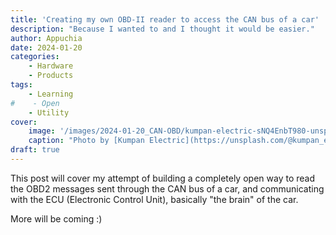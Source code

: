```yaml
---
title: 'Creating my own OBD-II reader to access the CAN bus of a car'
description: "Because I wanted to and I thought it would be easier."
author: Appuchia
date: 2024-01-20
categories:
    - Hardware
    - Products
tags:
    - Learning
#    - Open
    - Utility
cover:
    image: '/images/2024-01-20_CAN-OBD/kumpan-electric-sNQ4EnbT980-unsplash.jpg'
    caption: "Photo by [Kumpan Electric](https://unsplash.com/@kumpan_electric) on [Unsplash](https://unsplash.com/photos/white-and-blue-charger-adapter-sNQ4EnbT980)"
draft: true
---
```


This post will cover my attempt of building a completely open way to read the
OBD2 messages sent through the CAN bus of a car, and communicating with the ECU
(Electronic Control Unit), basically "the brain" of the car.

More will be coming :)
